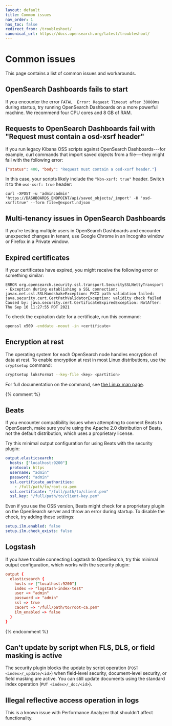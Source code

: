 ```yaml
---
layout: default
title: Common issues
nav_order: 1
has_toc: false
redirect_from: /troubleshoot/
canonical_url: https://docs.opensearch.org/latest/troubleshoot/
---
```


# Common issues

This page contains a list of common issues and workarounds.


## OpenSearch Dashboards fails to start

If you encounter the error `FATAL  Error: Request Timeout after 30000ms` during startup, try running OpenSearch Dashboards on a more powerful machine. We recommend four CPU cores and 8 GB of RAM.


## Requests to OpenSearch Dashboards fail with "Request must contain a osd-xsrf header"

If you run legacy Kibana OSS scripts against OpenSearch Dashboards---for example, curl commands that import saved objects from a file---they might fail with the following error:

```json
{"status": 400, "body": "Request must contain a osd-xsrf header."}
```

In this case, your scripts likely include the `"kbn-xsrf: true"` header. Switch it to the `osd-xsrf: true` header:

```
curl -XPOST -u 'admin:admin' 'https://DASHBOARDS_ENDPOINT/api/saved_objects/_import' -H 'osd-xsrf:true' --form file=@export.ndjson
```


## Multi-tenancy issues in OpenSearch Dashboards

If you're testing multiple users in OpenSearch Dashboards and encounter unexpected changes in tenant, use Google Chrome in an Incognito window or Firefox in a Private window.


## Expired certificates

If your certificates have expired, you might receive the following error or something similar:

```
ERROR org.opensearch.security.ssl.transport.SecuritySSLNettyTransport - Exception during establishing a SSL connection: javax.net.ssl.SSLHandshakeException: PKIX path validation failed: java.security.cert.CertPathValidatorException: validity check failed
Caused by: java.security.cert.CertificateExpiredException: NotAfter: Thu Sep 16 11:27:55 PDT 2021
```

To check the expiration date for a certificate, run this command:

```bash
openssl x509 -enddate -noout -in <certificate>
```


## Encryption at rest

The operating system for each OpenSearch node handles encryption of data at rest. To enable encryption at rest in most Linux distributions, use the `cryptsetup` command:

```bash
cryptsetup luksFormat --key-file <key> <partition>
```

For full documentation on the command, see [the Linux man page](https://man7.org/linux/man-pages/man8/cryptsetup.8.html).

{% comment %}
## Beats

If you encounter compatibility issues when attempting to connect Beats to OpenSearch, make sure you're using the Apache 2.0 distribution of Beats, not the default distribution, which uses a proprietary license.

Try this minimal output configuration for using Beats with the security plugin:

```yml
output.elasticsearch:
  hosts: ["localhost:9200"]
  protocol: https
  username: "admin"
  password: "admin"
  ssl.certificate_authorities:
    - /full/path/to/root-ca.pem
  ssl.certificate: "/full/path/to/client.pem"
  ssl.key: "/full/path/to/client-key.pem"
```

Even if you use the OSS version, Beats might check for a proprietary plugin on the OpenSearch server and throw an error during startup. To disable the check, try adding these settings:

```yml
setup.ilm.enabled: false
setup.ilm.check_exists: false
```


## Logstash

If you have trouble connecting Logstash to OpenSearch, try this minimal output configuration, which works with the security plugin:

```conf
output {
  elasticsearch {
    hosts => ["localhost:9200"]
    index => "logstash-index-test"
    user => "admin"
    password => "admin"
    ssl => true
    cacert => "/full/path/to/root-ca.pem"
    ilm_enabled => false
  }
}
```
{% endcomment %}

## Can't update by script when FLS, DLS, or field masking is active

The security plugin blocks the update by script operation (`POST <index>/_update/<id>`) when field-level security, document-level security, or field masking are active. You can still update documents using the standard index operation (`PUT <index>/_doc/<id>`).


## Illegal reflective access operation in logs

This is a known issue with Performance Analyzer that shouldn't affect functionality.
